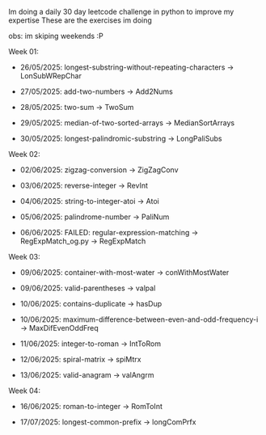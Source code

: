 Im doing a daily 30 day leetcode challenge in python to improve my expertise
These are the exercises im doing

  obs: im skiping weekends :P

Week 01:
- 26/05/2025: longest-substring-without-repeating-characters -> LonSubWRepChar

- 27/05/2025: add-two-numbers -> Add2Nums

- 28/05/2025: two-sum -> TwoSum

- 29/05/2025: median-of-two-sorted-arrays -> MedianSortArrays

- 30/05/2025: longest-palindromic-substring -> LongPaliSubs


Week 02:
- 02/06/2025: zigzag-conversion -> ZigZagConv

- 03/06/2025: reverse-integer -> RevInt

- 04/06/2025: string-to-integer-atoi -> Atoi

- 05/06/2025: palindrome-number -> PaliNum

- 06/06/2025: FAILED: regular-expression-matching -> RegExpMatch_og.py -> RegExpMatch

Week 03:
- 09/06/2025: container-with-most-water -> conWithMostWater

- 09/06/2025: valid-parentheses -> valpal

- 10/06/2025: contains-duplicate -> hasDup

- 10/06/2025: maximum-difference-between-even-and-odd-frequency-i -> MaxDifEvenOddFreq

- 11/06/2025: integer-to-roman -> IntToRom

- 12/06/2025: spiral-matrix -> spiMtrx

- 13/06/2025: valid-anagram -> valAngrm

Week 04:
- 16/06/2025: roman-to-integer -> RomToInt

- 17/07/2025: longest-common-prefix -> longComPrfx
                                             